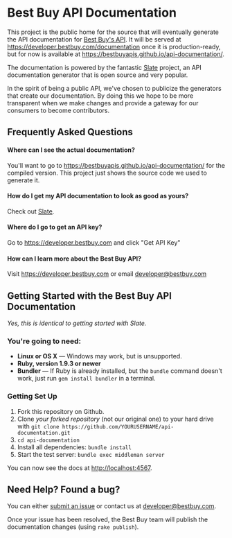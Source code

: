 # Best Buy API Documentation
This project is the public home for the source that will eventually generate the API documentation for [Best Buy's API](https://api.bestbuy.com). It will be served at https://developer.bestbuy.com/documentation once it is production-ready, but for now is available at https://bestbuyapis.github.io/api-documentation/.

The documentation is powered by the fantastic [Slate](https://github.com/tripit/slate) project, an API documentation generator that is open source and very popular.

In the spirit of being a public API, we've chosen to publicize the generators that create our documentation. By doing this we hope to be more transparent when we make changes and provide a gateway for our consumers to become contributors.

## Frequently Asked Questions
#### Where can I see the actual documentation?
You'll want to go to https://bestbuyapis.github.io/api-documentation/ for the compiled version. This project just shows the source code we used to generate it.

#### How do I get my API documentation to look as good as yours?
Check out [Slate](https://github.com/tripit/slate).

#### Where do I go to get an API key?
Go to https://developer.bestbuy.com and click "Get API Key"

#### How can I learn more about the Best Buy API?
Visit https://developer.bestbuy.com or email developer@bestbuy.com

## Getting Started with the Best Buy API Documentation
*Yes, this is identical to getting started with Slate.*
### You're going to need:
 - **Linux or OS X** — Windows may work, but is unsupported.
 - **Ruby, version 1.9.3 or newer**
 - **Bundler** — If Ruby is already installed, but the `bundle` command doesn't work, just run `gem install bundler` in a terminal.

### Getting Set Up
 1. Fork this repository on Github.
 2. Clone *your forked repository* (not our original one) to your hard drive with `git clone https://github.com/YOURUSERNAME/api-documentation.git`
 3. `cd api-documentation`
 4. Install all dependencies: `bundle install`
 5. Start the test server: `bundle exec middleman server`

You can now see the docs at <http://localhost:4567>.

## Need Help? Found a bug?
You can either [submit an issue](https://github.com/BestBuyAPIs/api-documentation/issues) or contact us at developer@bestbuy.com.

Once your issue has been resolved, the Best Buy team will publish the documentation changes (using `rake publish`).

